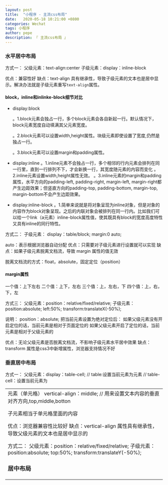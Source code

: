```yaml
---
layout: post
title:  "小程序 - 主流css布局"
date:   2020-05-18 10:21:00 +0800
categories: Wechat
tags: 小程序
author: pepe
description: 『 主流css布局 』
---
```


### 水平居中布局
方式一：
父级元素：text-align:center
子级元素：display：inline-block

优点：兼容性好
缺点：text-align 具有继承性，导致子级元素的文本也是居中显示。解决办法就是子级元素重写`text-align`属性。

#### **block，inline和inlinke-block细节对比**

* display:block
	
	。1.block元素会独占一行，多个block元素会各自新起一行。默认情况下，block元素宽度自动填满其父元素宽度。

	。2.block元素可以设置width,height属性。块级元素即使设置了宽度,仍然是独占一行。

	。3.block元素可以设置margin和padding属性。

* display:inline
	。1.inline元素不会独占一行，多个相邻的行内元素会排列在同一行里，直到一行排列不下，才会新换一行，其宽度随元素的内容而变化
	。2.inline元素设置width,height属性无效。
	。3.inline元素的margin和padding属性，水平方向的padding-left, padding-right, margin-left, margin-right都产生边距效果；但竖直方向的padding-top, padding-bottom, margin-top, margin-bottom不会产生边距效果。

* display:inline-block
	。1.简单来说就是将对象呈现为inline对象，但是对象的内容作为block对象呈现。之后的内联对象会被排列在同一行内。比如我们可以给一个link（a元素）inline-block属性值，使其既具有block的宽度高度特性又具有inline的同行特性。

方式二：
子级元素：	display：table/block;
			margin:0 auto;

auto：表示根据浏览器自动分配
优点：只需要对子级元素进行设置就可以实现
缺点：如果子级元素脱离文档流，导致 margin 属性的值无效

脱离文档流的方式：float，absolute，固定定位（position）
			
#### **margin属性**
一个值：上下左右
二个值：上下，左右
三个值：上，左右，下
四个值：上，右，下，左

方式三：
父级元素：position：relative/fixed/relative;
子级元素：position:absolute;
			left:50%;
			transform:translateX(-50%);

说明：
position：absolute;
把当前元素设置为绝对定位后：
	如果父级元素没有开启定位的话，当前元素是相对于页面定位的
	如果父级元素开启了定位的话，当前元素是相对于父级元素的

优点：无论父级元素是否脱离文档流，不影响子级元素水平居中效果
缺点：transform 属性是css3中新增属性，浏览器支持情况不好


### 垂直居中布局

方式一：
父级元素：display：table-cell; 	// table:设置当前元素为<table>元素 
								// table-cell：设置当前元素为<td>元素（单元格）
			vertical-align：middle; // 用来设置文本内容的垂直对齐方向,top,middle,botton
			
子元素相当于单元格里面的内容

优点：浏览器兼容性比较好
缺点：vertical-align 属性具有继承性，导致父级元素的文本也是居中显示的

方式二：
父级元素：position：relative/fixed/relative;
子级元素：position:absolute;
			top:50%;
			transform:translateY(-50%);

### 居中布局































